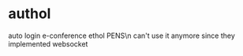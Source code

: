 # authol
auto login e-conference ethol PENS\n
can't use it anymore since they implemented websocket
